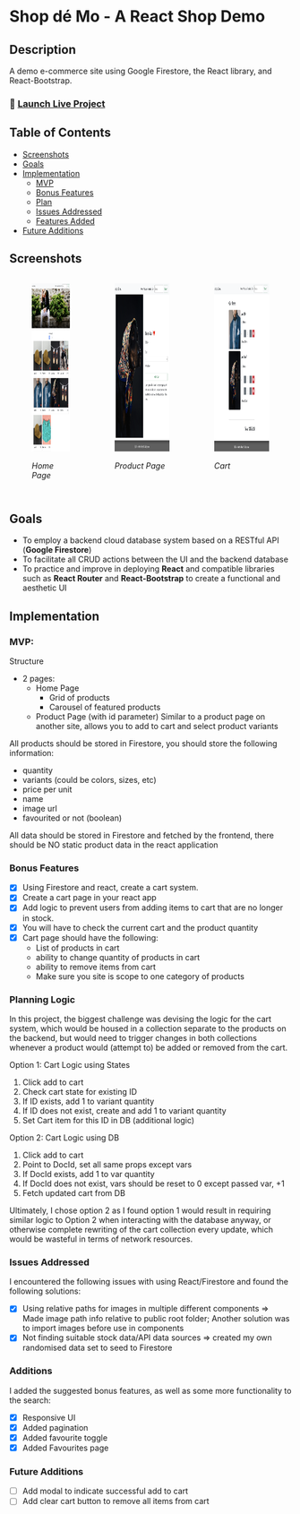 # Shop dé Mo - A React Shop Demo

## Description

A demo e-commerce site using Google Firestore, the React library, and React-Bootstrap.

### 🚀 [Launch Live Project](https://austnly.github.io/react-shop/)

## Table of Contents

-   [Screenshots](#screenshots)
-   [Goals](#goals)
-   [Implementation](#implementation)
    -   [MVP](#mvp)
    -   [Bonus Features](#bonus-features)
    -   [Plan](#planning-logic)
    -   [Issues Addressed](#issues-addressed)
    -   [Features Added](#additions)
-   [Future Additions](#future-additions)

## Screenshots

<div style="display: flex">
<figure>
<img src="./screenshots/home.png" height="300px" alt="Home Page" />
<p><i>Home Page</i></p>
</figure>

<figure>
<img src="./screenshots/product.png" height="300px" alt="Product Page" />
<p><i>Product Page</i></p>
</figure>

<figure>
<img src="./screenshots/cart.png" height="300px" alt="Cart Page" />
<p><i>Cart</i></p>
</figure>
</div>

## Goals

-   To employ a backend cloud database system based on a RESTful API (**Google Firestore**)
-   To facilitate all CRUD actions between the UI and the backend database
-   To practice and improve in deploying **React** and compatible libraries such as **React Router** and **React-Bootstrap** to create a functional and aesthetic UI

## Implementation

### MVP:

Structure

-   2 pages:
    -   Home Page
        -   Grid of products
        -   Carousel of featured products
    -   Product Page (with id parameter) Similar to a product page on another site, allows you to add to cart and select product variants

All products should be stored in Firestore, you should store the following information:

-   quantity
-   variants (could be colors, sizes, etc)
-   price per unit
-   name
-   image url
-   favourited or not (boolean)

All data should be stored in Firestore and fetched by the frontend, there should be NO static product data in the react application

### Bonus Features

-   [x] Using Firestore and react, create a cart system.
-   [x] Create a cart page in your react app
-   [x] Add logic to prevent users from adding items to cart that are no longer in stock.
-   [x] You will have to check the current cart and the product quantity
-   [x] Cart page should have the following:
    -   List of products in cart
    -   ability to change quantity of products in cart
    -   ability to remove items from cart
    -   Make sure you site is scope to one category of products

### Planning Logic

In this project, the biggest challenge was devising the logic for the cart system, which would be housed in a collection separate to the products on the backend, but would need to trigger changes in both collections whenever a product would (attempt to) be added or removed from the cart.

Option 1: Cart Logic using States

1. Click add to cart
1. Check cart state for existing ID
1. If ID exists, add 1 to variant quantity
1. If ID does not exist, create and add 1 to variant quantity
1. Set Cart item for this ID in DB (additional logic)

Option 2: Cart Logic using DB

1. Click add to cart
1. Point to DocId, set all same props except vars
1. If DocId exists, add 1 to var quantity
1. If DocId does not exist, vars should be reset to 0 except passed var, +1
1. Fetch updated cart from DB

Ultimately, I chose option 2 as I found option 1 would result in requiring similar logic to Option 2 when interacting with the database anyway, or otherwise complete rewriting of the cart collection every update, which would be wasteful in terms of network resources.

### Issues Addressed

I encountered the following issues with using React/Firestore and found the following solutions:

-   [x] Using relative paths for images in multiple different components => Made image path info relative to public root folder; Another solution was to import images before use in components
-   [x] Not finding suitable stock data/API data sources => created my own randomised data set to seed to Firestore

### Additions

I added the suggested bonus features, as well as some more functionality to the search:

-   [x] Responsive UI
-   [x] Added pagination
-   [x] Added favourite toggle
-   [x] Added Favourites page

### Future Additions

-   [ ] Add modal to indicate successful add to cart
-   [ ] Add clear cart button to remove all items from cart

